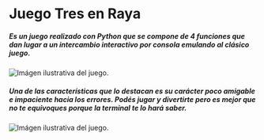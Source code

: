 # Juego Tres en Raya

##### Es un juego realizado con Python que se compone de 4 funciones que dan lugar a un intercambio interactivo por consola emulando al clásico juego.  


![Imágen ilustrativa del juego.](./Imágenes/4.png)  

##### Una de las características que lo destacan es su carácter poco amigable e impaciente hacia los errores. Podés jugar y divertirte pero es mejor que no te equivoques porque la terminal te lo hará saber.  

![Imágen ilustrativa del juego.](./Imágenes/6.png)  


